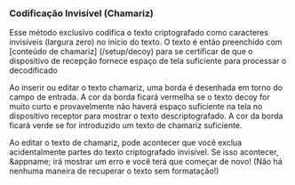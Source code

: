 ### Codificação Invisível (Chamariz)
Esse método exclusivo codifica o texto criptografado como caracteres invisíveis (largura zero) no início do texto.
O texto é então preenchido com [conteúdo de chamariz] (/setup/decoy) para se certificar de que o dispositivo de recepção fornece espaço de tela suficiente para processar o decodificado

<a name="insufficientpadding"></a>
Ao inserir ou editar o texto chamariz, uma borda é desenhada em torno do campo de entrada.
A cor da borda ficará vermelha se o texto decoy for muito curto e provavelmente não haverá espaço suficiente na tela no dispositivo receptor para mostrar o texto descriptografado. A cor da borda ficará verde se for introduzido um texto de chamariz suficiente.

<a name="corrupted"></a>
Ao editar o texto de chamariz, pode acontecer que você exclua acidentalmente partes do texto criptografado invisível. Se isso acontecer, &appname; irá mostrar um erro e você terá que começar de novo! (Não há nenhuma maneira de recuperar o texto sem formatação!)